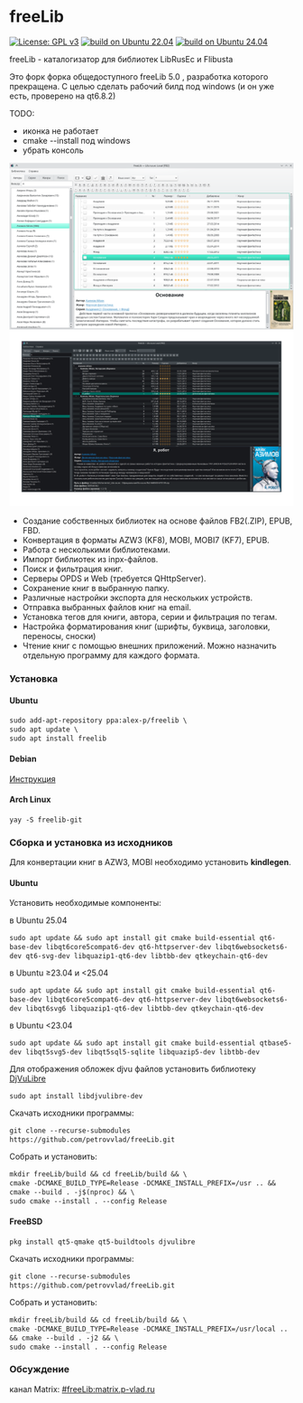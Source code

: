 # freeLib
[![License: GPL v3](https://img.shields.io/badge/License-GPLv3-blue.svg)](https://www.gnu.org/licenses/gpl-3.0)
[![build on Ubuntu 22.04](https://github.com/petrovvlad/freeLib/actions/workflows/build%20on%20Ubuntu%2022.04.yml/badge.svg?branch=master)](https://github.com/petrovvlad/freeLib/actions/workflows/build%20on%20Ubuntu%2022.04.yml)
[![build on Ubuntu 24.04](https://github.com/petrovvlad/freeLib/actions/workflows/build%20on%20Ubuntu%2024.04.yml/badge.svg?branch=master)](https://github.com/petrovvlad/freeLib/actions/workflows/build%20on%20Ubuntu%2024.04.yml)

freeLib - каталогизатор для библиотек LibRusEc и Flibusta

Это форк форка общедоступного freeLib 5.0 , разработка которого прекращена. 
С целью сделать рабочий билд под windows (и он уже есть, проверено на qt6.8.2)



TODO:
* иконка не работает
* cmake --install под windows
* убрать консоль
 
![screenshot](./doc/screenshot.png#gh-light-mode-only)
![screenshot](./doc/screenshot-dark.png#gh-dark-mode-only)
* Создание собственных библиотек на основе файлов FB2(.ZIP), EPUB, FBD.
* Конвертация в форматы AZW3 (KF8), MOBI, MOBI7 (KF7), EPUB.
* Работа с несколькими библиотеками.
* Импорт библиотек из inpx-файлов.
* Поиск и фильтрация книг.
* Серверы OPDS и Web (требуется QHttpServer).
* Сохранение книг в выбранную папку.
* Различные настройки экспорта для нескольких устройств.
* Отправка выбранных файлов книг на email.
* Установка тегов для книги, автора, серии и фильтрация по тегам.
* Настройка форматирования книг (шрифты, буквица, заголовки, переносы, сноски)
* Чтение книг с помощью внешних приложений. Можно назначить отдельную программу для каждого формата.

### Установка
#### Ubuntu
```
sudo add-apt-repository ppa:alex-p/freelib \
sudo apt update \
sudo apt install freelib
```
#### Debian
[Инструкция](https://notesalexp.org/freelib/)
#### Arch Linux
```
yay -S freelib-git
```
### Сборка и установка из исходников
Для конвертации книг в AZW3, MOBI необходимо установить **kindlegen**.
#### Ubuntu
Установить необходимые компоненты: 

в Ubuntu 25.04
```
sudo apt update && sudo apt install git cmake build-essential qt6-base-dev libqt6core5compat6-dev qt6-httpserver-dev libqt6websockets6-dev qt6-svg-dev libquazip1-qt6-dev libtbb-dev qtkeychain-qt6-dev
```
в Ubuntu ≥23.04 и <25.04
```
sudo apt update && sudo apt install git cmake build-essential qt6-base-dev libqt6core5compat6-dev qt6-httpserver-dev libqt6websockets6-dev libqt6svg6 libquazip1-qt6-dev libtbb-dev qtkeychain-qt6-dev
```
в Ubuntu <23.04
```
sudo apt update && sudo apt install git cmake build-essential qtbase5-dev libqt5svg5-dev libqt5sql5-sqlite libquazip5-dev libtbb-dev
```
Для отображения обложек djvu файлов установить библиотеку [DjVuLibre](https://djvu.sourceforge.net/)
```
sudo apt install libdjvulibre-dev
```
Скачать исходники программы:
```
git clone --recurse-submodules https://github.com/petrovvlad/freeLib.git
```
Собрать и установить:
```
mkdir freeLib/build && cd freeLib/build && \
cmake -DCMAKE_BUILD_TYPE=Release -DCMAKE_INSTALL_PREFIX=/usr .. && cmake --build . -j$(nproc) && \
sudo cmake --install . --config Release
```

#### FreeBSD
```
pkg install qt5-qmake qt5-buildtools djvulibre
```


Скачать исходники программы:

```
git clone --recurse-submodules https://github.com/petrovvlad/freeLib.git
```

Собрать и установить:


```
mkdir freeLib/build && cd freeLib/build && \
cmake -DCMAKE_BUILD_TYPE=Release -DCMAKE_INSTALL_PREFIX=/usr/local .. && cmake --build . -j2 && \
sudo cmake --install . --config Release
```

### Обсуждение
канал Matrix:  [#freeLib:matrix.p-vlad.ru](https://matrix.to/#/#freeLib:matrix.p-vlad.ru)
